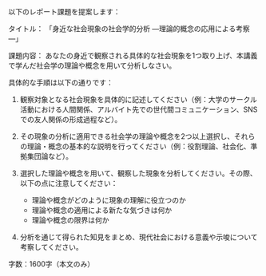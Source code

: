 以下のレポート課題を提案します：

タイトル：
「身近な社会現象の社会学的分析 ―理論的概念の応用による考察―」

課題内容：
あなたの身近で観察される具体的な社会現象を1つ取り上げ、本講義で学んだ社会学の理論や概念を用いて分析しなさい。

具体的な手順は以下の通りです：

1. 観察対象となる社会現象を具体的に記述してください（例：大学のサークル活動における人間関係、アルバイト先での世代間コミュニケーション、SNSでの友人関係の形成過程など）。

2. その現象の分析に適用できる社会学の理論や概念を2つ以上選択し、それらの理論・概念の基本的な説明を行ってください（例：役割理論、社会化、準拠集団論など）。

3. 選択した理論や概念を用いて、観察した現象を分析してください。その際、以下の点に注意してください：
   - 理論や概念がどのように現象の理解に役立つのか
   - 理論や概念の適用による新たな気づきは何か
   - 理論や概念の限界は何か

4. 分析を通じて得られた知見をまとめ、現代社会における意義や示唆について考察してください。

字数：1600字（本文のみ）